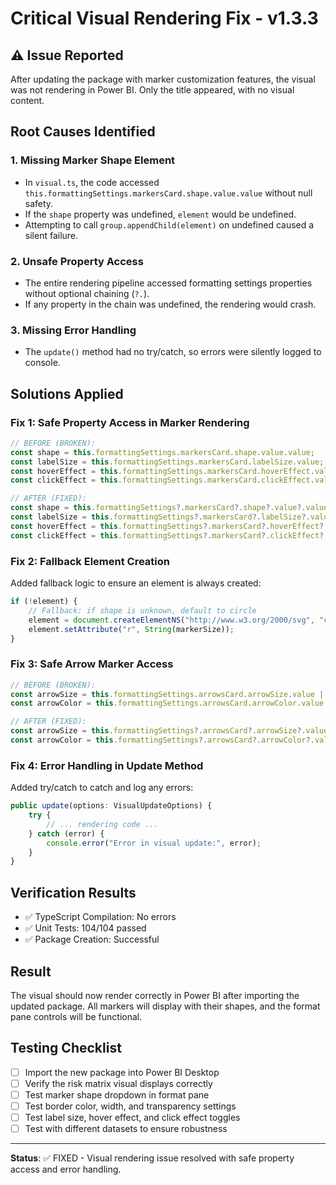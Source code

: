 # Critical Visual Rendering Fix - v1.3.3

## ⚠️ Issue Reported
After updating the package with marker customization features, the visual was not rendering in Power BI. Only the title appeared, with no visual content.

## Root Causes Identified

### 1. **Missing Marker Shape Element**
- In `visual.ts`, the code accessed `this.formattingSettings.markersCard.shape.value.value` without null safety.
- If the `shape` property was undefined, `element` would be undefined.
- Attempting to call `group.appendChild(element)` on undefined caused a silent failure.

### 2. **Unsafe Property Access**
- The entire rendering pipeline accessed formatting settings properties without optional chaining (`?.`).
- If any property in the chain was undefined, the rendering would crash.

### 3. **Missing Error Handling**
- The `update()` method had no try/catch, so errors were silently logged to console.

## Solutions Applied

### Fix 1: Safe Property Access in Marker Rendering
```typescript
// BEFORE (BROKEN):
const shape = this.formattingSettings.markersCard.shape.value.value;
const labelSize = this.formattingSettings.markersCard.labelSize.value;
const hoverEffect = this.formattingSettings.markersCard.hoverEffect.value;
const clickEffect = this.formattingSettings.markersCard.clickEffect.value;

// AFTER (FIXED):
const shape = this.formattingSettings?.markersCard?.shape?.value?.value ?? "round";
const labelSize = this.formattingSettings?.markersCard?.labelSize?.value ?? 10;
const hoverEffect = this.formattingSettings?.markersCard?.hoverEffect?.value ?? true;
const clickEffect = this.formattingSettings?.markersCard?.clickEffect?.value ?? true;
```

### Fix 2: Fallback Element Creation
Added fallback logic to ensure an element is always created:
```typescript
if (!element) {
    // Fallback: if shape is unknown, default to circle
    element = document.createElementNS("http://www.w3.org/2000/svg", "circle");
    element.setAttribute("r", String(markerSize));
}
```

### Fix 3: Safe Arrow Marker Access
```typescript
// BEFORE (BROKEN):
const arrowSize = this.formattingSettings.arrowsCard.arrowSize.value || 8;
const arrowColor = this.formattingSettings.arrowsCard.arrowColor.value.value || "#666666";

// AFTER (FIXED):
const arrowSize = this.formattingSettings?.arrowsCard?.arrowSize?.value || 8;
const arrowColor = this.formattingSettings?.arrowsCard?.arrowColor?.value?.value || "#666666";
```

### Fix 4: Error Handling in Update Method
Added try/catch to catch and log any errors:
```typescript
public update(options: VisualUpdateOptions) {
    try {
        // ... rendering code ...
    } catch (error) {
        console.error("Error in visual update:", error);
    }
}
```

## Verification Results
- ✅ TypeScript Compilation: No errors
- ✅ Unit Tests: 104/104 passed
- ✅ Package Creation: Successful

## Result
The visual should now render correctly in Power BI after importing the updated package. All markers will display with their shapes, and the format pane controls will be functional.

## Testing Checklist
- [ ] Import the new package into Power BI Desktop
- [ ] Verify the risk matrix visual displays correctly
- [ ] Test marker shape dropdown in format pane
- [ ] Test border color, width, and transparency settings
- [ ] Test label size, hover effect, and click effect toggles
- [ ] Test with different datasets to ensure robustness

---

**Status**: ✅ FIXED - Visual rendering issue resolved with safe property access and error handling.
